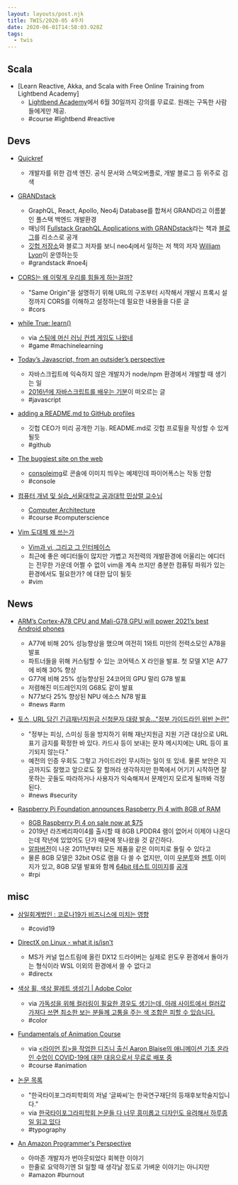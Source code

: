 ```yaml
---
layout: layouts/post.njk
title: TWIS/2020-05 4주차
date: 2020-06-01T14:58:03.928Z
tags:
  - twis
---
```



## Scala
- [Learn Reactive, Akka, and Scala with Free Online Training from Lightbend Academy]
	- [Lightbend Academy](https://academy.lightbend.com/courses/)에서 6월 30일까지 강의를 무료로. 원래는 구독한 사람들에게만 제공.
	- #course #lightbend #reactive


## Devs
- [Quickref](https://quickref.dev/)
	- 개발자를 위한 검색 엔진. 공식 문서와 스택오버플로, 개발 블로그 등 위주로 검색

- [GRANDstack](https://grandstack.io/)
	- GraphQL, React, Apollo, Neo4j Database를 합쳐서 GRAND라고 이름붙인 풀스택 백엔드 개발환경
	- 매닝의 [Fullstack GraphQL Applications with GRANDstack](https://www.manning.com/books/fullstack-graphql-applications-with-grandstack)라는 책과 [블로그](https://blog.grandstack.io/)를 리소스로 공개
	- [깃헙 저장소](https://github.com/grand-stack)와 블로그 저자를 보니 neo4j에서 일하는 저 책의 저자 [William Lyon](lyonwj.com)이 운영하는듯
	- #grandstack #noe4j

- [CORS는 왜 이렇게 우리를 힘들게 하는걸까?](https://evan-moon.github.io/2020/05/21/about-cors/)
	- "Same Origin"을 설명하기 위해 URL의 구조부터 시작해서 개발시 프록시 설정까지 CORS를 이해하고 설정하는데 필요한 내용들을 다룬 글
	- #cors

- [while True: learn()](https://store.steampowered.com/app/619150/while_True_learn/)
	- via [스팀에 머신 러닝 컨셉 게임도 나왔네](https://twitter.com/kindtis/status/1264826910732808194)
	- #game #machinelearning

- [Today’s Javascript, from an outsider’s perspective](http://lea.verou.me/2020/05/todays-javascript-from-an-outsiders-perspective/)
	- 자바스크립트에 익숙하지 않은 개발자가 node/npm 환경에서 개발할 때 생기는 일
	- [2016년에 자바스크립트를 배우는 기분](http://www.looah.com/article/view/2054)이 떠오르는 글
	- #javascript

- [adding a README.md to GitHub profiles](https://twitter.com/natfriedman/status/1265774337904144384)
	- 깃헙 CEO가 미리 공개한 기능. README.md로 깃헙 프로필을 작성할 수 있게될듯
	- #github

- [The buggiest site on the web](https://defaced.dev/web/the-buggiest-site-on-the-web/)
	- [consoleimg](https://defaced.dev/tools/consoleimg/)로 콘솔에 이미지 띄우는 예제인데 파이어폭스는 작동 안함
	- #console

- [컴퓨터 개념 및 실습_서울대학교 공과대학 민상렬 교수님](https://www.youtube.com/playlist?list=PLpDJrhQ7qbNHjCGC42CrtGq1FXMskBi3K)
	- [Computer Architecture](https://olc.kr/course/course_online_view.jsp?id=240)
	- #course #computerscience

- [Vim 도대체 왜 쓰는가](https://bengi.kr/1349)
	- [Vim과 vi, 그리고 그 인터페이스​](https://j.mearie.org/post/1474860813/vim-vi-and-their-interfaces)
	- 최근에 좋은 에디터들이 많지만 가볍고 저전력의 개발환경에 어울리는 에디터는 전무한 가운데 어쩔 수 없이 vim을 계속 쓰지만 충분한 컴퓨팅 파워가 있는 환경에서도 필요한가? 에 대한 답이 될듯
	- #vim


## News
- [ARM’s Cortex-A78 CPU and Mali-G78 GPU will power 2021’s best Android phones](https://www.theverge.com/circuitbreaker/2020/5/26/21267893/arm-cortex-a78-mali-g78-cpu-gpu-designs-smartphones-2021-samsung-qualcomm-apple)
	- A77에 비해 20% 성능향상을 했으며 여전히 1와트 미만의 전력소모인 A78을 발표
	- 파트너들을 위해 커스텀할 수 있는 코어텍스 X 라인을 발표. 첫 모델 X1은 A77에 비해 30% 향상
	- G77에 비해 25% 성능향상된 24코어의 GPU 말리 G78 발표
	- 저렴해진 미드레인지의 G68도 같이 발표
	- N77보다 25% 향상된 NPU 에소스 N78 발표
	- #news #arm

- [토스, URL 담긴 긴급재난지원금 신청문자 대량 발송..."정부 가이드라인 위반 논란"](https://www.etnews.com/20200515000245)
	- "정부는 피싱, 스미싱 등을 방지하기 위해 재난지원금 지원 기관 대상으로 URL 표기 금지를 확정한 바 있다. 카드사 등이 보내는 문자 메시지에는 URL 등이 표기되지 않는다."
	- 예전의 인증 우회도 그렇고 가이드라인 무시하는 일이 또 있네. 물론 보안은 지금까지도 잘했고 앞으로도 잘 할꺼라 생각하지만 한쪽에서 어기기 시작하면 잘 못하는 곳들도 따라하거나 사용자가 익숙해져서 문제인지 모르게 될까봐 걱정된다.
	- #news #security

- [Raspberry Pi Foundation announces Raspberry Pi 4 with 8GB of RAM](https://techcrunch.com/2020/05/28/raspberry-pi-foundation-announces-raspberry-pi-4-with-8gb-of-ram/)
	- [8GB Raspberry Pi 4 on sale now at $75](https://www.raspberrypi.org/blog/8gb-raspberry-pi-4-on-sale-now-at-75/)
	- 2019년 라즈베리파이4를 출시할 때 8GB LPDDR4 램이 없어서 이제야 나온다는데 작년에 있었어도 단가 때문에 못나왔을 것 같긴하다.
	- [알파버전](https://www.raspberrypi.org/blog/the-alpha-boards-are-here/)이 나온 2011년부터 모든 제품을 같은 이미지로 돌릴 수 있다고
  - 물론 8GB 모델은 32bit OS로 램을 다 쓸 수 없지만, 이미 [우분투](https://ubuntu.com/download/raspberry-pi)와 [젠투](https://github.com/sakaki-/gentoo-on-rpi-64bit) 이미지가 있고, 8GB 모델 발표와 함께 [64bit 테스트 이미지](https://downloads.raspberrypi.org/raspios_arm64/images/raspios_arm64-2020-05-28/)를 [공개](https://www.raspberrypi.org/forums/viewtopic.php?f=117&t=275370)
  - #rpi


## misc
- [삼일회계법인 : 코로나19가 비즈니스에 미치는 영향](https://www.pwc.com/kr/ko/publications/research-paper/covid-19.html)
	- #covid19

- [DirectX on Linux - what it is/isn't](https://airlied.blogspot.com/2020/05/directx-on-linux-what-it-isisnt.html)
	- MS가 커널 업스트림에 올린 DX12 드라이버는 실제로 윈도우 환경에서 돌아가는 형식이라 WSL 이외의 환경에서 쓸 수 없다고
	- #directx

- [색상 휠, 색상 팔레트 생성기 | Adobe Color](https://color.adobe.com/ko/create/color-wheel)
	- via [가독성을 위해 컬러링이 필요한 경우도 생기는데, 아래 사이트에서 컬러값 가져다 쓰면 최소한 보는 분들께 고통을 주는 색 조합은 피할 수 있습니다.](https://twitter.com/WonSoRang/status/1265119823341576192)
	- #color

- [Fundamentals of Animation Course](https://creatureartteacher.com/product/fundamentals-of-animation/)
	- via [<라이언 킹>을 작업한 디즈니 출신 Aaron Blaise의 애니메이션 기초 온라인 수업이 COVID-19에 대한 대응으로서 무료로 배포 중](https://twitter.com/sungkkshawnpark/status/1263877926434549760)
	- #course #animation

- [논문 목록](http://koreantypography.org/blog/archives/3028)
	- "한국타이포그라피학회의 저널 ‘글짜씨’는 한국연구재단의 등재후보학술지입니다."
	- via [한국타이포그라피학회 논문들 다 너무 흥미롭고 디자인도 유려해서 하루종일 읽고 있다](https://twitter.com/caesiumpark/status/1264088434106224640)
	- #typography

- [An Amazon Programmer's Perspective](https://gist.github.com/bricker/cb811b3b86d767124801)
	- 아마존 개발자가 번아웃되었다 회복한 이야기
	- 한줄로 요약하기엔 SI 일할 때 생각날 정도로 가벼운 이야기는 아니지만
	- #amazon #burnout

